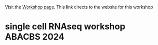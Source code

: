 
Visit the [Workshop page](https://monashbioinformaticsplatform.github.io/scRNAseq_Workshop_ABACBS_2024/). This link directs to the website for this workshop


# single cell RNAseq workshop ABACBS 2024
